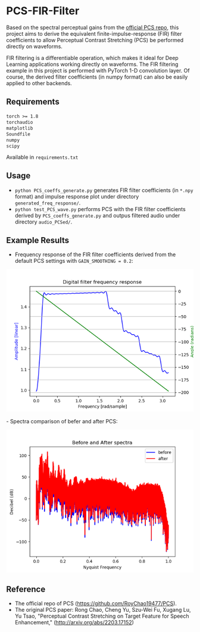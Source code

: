 # PCS-FIR-Filter

Based on the spectral perceptual gains from the [official PCS repo](https://github.com/RoyChao19477/PCS/blob/main/PCS/PCS.py), this project aims to derive the equivalent finite-impulse-response (FIR) filter coefficients to allow Perceptual Contrast Stretching (PCS) be performed directly on waveforms.

FIR filtering is a differentiable operation, which makes it ideal for Deep Learning applications working directly on waveforms. The FIR filtering example in this project is performed with PyTorch 1-D convolution layer. Of course, the derived filter coefficients (in numpy format) can also be easily applied to other backends.

## Requirements
```
torch >= 1.8
torchaudio
matplotlib
Soundfile
numpy
scipy
```
Available in `requirements.txt`

## Usage
- `python PCS_coeffs_generate.py` generates FIR filter coefficients (in `*.npy` format) and impulse response plot under directory `generated_freq_response/`.
- `python test_PCS_wave.py` performs PCS with the FIR filter coefficients derived by `PCS_coeffs_generate.py` and outpus filtered audio under directory `audio_PCSed/`.

## Example Results
- Frequency response of the FIR filter coefficients derived from the default PCS settings with `GAIN_SMOOTHING = 0.2`:
<p align="center">
<img src="https://github.com/YinPing-Cho/PCS-FIR-Filter/blob/main/generated_freq_response/PCS_coeffs_freqz.png" height="384">
</p>
- Spectra comparison of befer and after PCS:
<p align="center">
<img src="https://github.com/YinPing-Cho/PCS-FIR-Filter/blob/main/audio_PCSed/before_after.png" height="384">
</p>

## Reference
- The official repo of PCS (https://github.com/RoyChao19477/PCS).
- The original PCS paper: Rong Chao, Cheng Yu, Szu-Wei Fu, Xugang Lu, Yu Tsao, "Perceptual Contrast Stretching on Target Feature for Speech Enhancement," (http://arxiv.org/abs/2203.17152)
